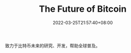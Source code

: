 ﻿---
weight: 
title: "The Future of Bitcoin"
description: "致力于比特币未来的研究、开发，帮助全球普及"
date: 2022-03-25T21:57:40+08:00
lastmod: 2022-03-25T16:45:40+08:00
draft: false
authors: ["Metabd"]
featuredImage: "the-future-of-bitcoin.jpg"
link: ""
tags: ["元宇宙社区","The Future of Bitcoin"]
categories: ["navigation"]
navigation: ["元宇宙社区"]
lightgallery: true
toc: true
pinned: false
recommend: false
recommend1: false
---
致力于比特币未来的研究、开发，帮助全球普及。
